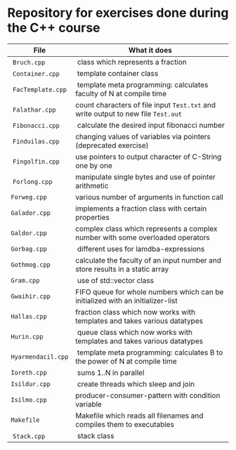 # Repository for exercises done during the C++ course
| File               | What it does                                                                      |
| ------------------ | --------------------------------------------------------------------------------- |
| `Bruch.cpp`        | class which represents a fraction                                                 |
| `Container.cpp`    | template container class                                                          |
| `FacTemplate.cpp`  | template meta programming: calculates faculty of N at compile time                |
| `Falathar.cpp`     | count characters of file input `Test.txt` and write output to new file `Test.out` |
| `Fibonacci.cpp`    | calculate the desired input fibonacci number                                      |
| `Finduilas.cpp`    | changing values of variables via pointers (deprecated exercise)                   |
| `Fingolfin.cpp`    | use pointers to output character of C-String one by one                           |
| `Forlong.cpp`      | manipulate single bytes and use of pointer arithmetic                             |
| `Forweg.cpp`       | various number of arguments in function call                                      |
| `Galador.cpp`      | implements a fraction class with certain properties                               |
| `Galdor.cpp`       |  complex class which represents a complex number with some overloaded operators   |
| `Gorbag.cpp`       | different uses for lamdba-expressions                                             |
| `Gothmog.cpp`      | calculate the faculty of an input number and store results in a static array      |
| `Gram.cpp`         | use of std::vector class                                                          |
| `Gwaihir.cpp`      | FIFO queue for whole numbers which can be initialized with an initializer-list    |
| `Hallas.cpp`       | fraction class which now works with templates and takes various datatypes         |
| `Hurin.cpp`        | queue class which now works with templates and takes various datatypes            |
| `Hyarmendacil.cpp` | template meta programming: calculates B to the power of N at compile time         |
| `Ioreth.cpp`       | sums 1..N in parallel                                                             |
| `Isildur.cpp`      | create threads which sleep and join                                               |
| `Isilmo.cpp`       | producer-consumer-pattern with condition variable                                 |
| `Makefile`         | Makefile which reads all filenames and compiles them to executables               |
| `Stack.cpp`        | stack class                                                                       |
